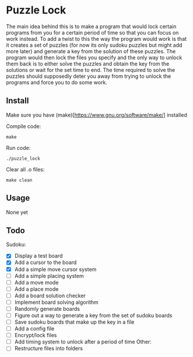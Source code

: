 # Puzzle Lock
The main idea behind this is to make a program that would lock certain programs from you for a certain period of time so that you can focus on work instead. To add a twist to this the way the program would work is that it creates a set of puzzles (for now its only sudoku puzzles but might add more later) and generate a key from the solution of these puzzles. The program would then lock the files you specify and the only way to unlock them back is to either solve the puzzles and obtain the key from the solutions or wait for the set time to end. The time required to solve the puzzles should supposedly deter you away from trying to unlock the programs and force you to do some work.

## Install

Make sure you have (make)[https://www.gnu.org/software/make/] installed

Compile code:
```
make
```

Run code:
```
./puzzle_lock
```

Clear all .o files:
```
make clean
```

## Usage
None yet

## Todo
Sudoku:
- [x] Display a test board 
- [x] Add a cursor to the board
- [x] Add a simple move cursor system
- [ ] Add a simple placing system
- [ ] Add a move mode
- [ ] Add a place mode
- [ ] Add a board solution checker
- [ ] Implement board solving algorithm
- [ ] Randomly generate boards
- [ ] Figure out a way to generate a key from the set of sudoku boards
- [ ] Save sudoku boards that make up the key in a file
- [ ] Add a config file
- [ ] Encrypt/lock files
- [ ] Add timing system to unlock after a period of time
Other:
- [ ] Restructure files into folders
